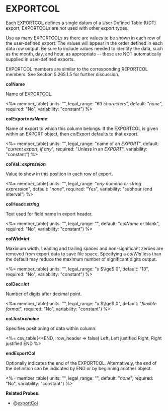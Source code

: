 # EXPORTCOL

Each EXPORTCOL defines a single datum of a User Defined Table (UDT) export; EXPORTCOLs are not used with other export types.

Use as many EXPORTCOLs as there are values to be shown in each row of the user-defined export. The values will appear in the order defined in each data row output. Be sure to include values needed to identify the data, such as the month, day, and hour, as appropriate -- these are NOT automatically supplied in user-defined exports.

EXPORTCOL members are similar to the corresponding REPORTCOL members. See Section 5.265.1.5 for further discussion.

**colName**

Name of EXPORTCOL.

<%= member_table(
  units: "",
  legal_range: "*63 characters*",
  default: "*none*",
  required: "No",
  variability: "constant")
  %>

**colExport=*exName***

Name of export to which this column belongs. If the EXPORTCOL is given within an EXPORT object, then *colExport* defaults to that export.

<%= member_table(
  units: "",
  legal_range: "name of an *EXPORT*",
  default: "*current export, if any*",
  required: "Unless in an *EXPORT*",
  variability: "constant")
  %>

**colVal=*expression***

Value to show in this position in each row of export.

<%= member_table(
  units: "",
  legal_range: "*any numeric or string expression*",
  default: "*none*",
  required: "Yes",
  variability: "subhour /end interval")
  %>

**colHead=*string***

Text used for field name in export header.

<%= member_table(
  units: "",
  legal_range: "",
  default: "*colName* or blank",
  required: "No",
  variability: "constant")
  %>

**colWid=*int***

Maximum width. Leading and trailing spaces and non-significant zeroes are removed from export data to save file space. Specifying a *colWid* less than the default may reduce the maximum number of significant digits output.

<%= member_table(
  units: "",
  legal_range: "x $\\ge$ 0",
  default: "13",
  required: "No",
  variability: "constant")
  %>

**colDec=*int***

Number of digits after decimal point.

<%= member_table(
  units: "",
  legal_range: "x $\\ge$ 0",
  default: "*flexible format*",
  required: "No",
  variability: "constant")
  %>

**colJust=*choice***

Specifies positioning of data within column:

<%= csv_table(<<END, :row_header => false)
  Left,    Left justified
  Right,   Right justified
END
%>

**endExportCol**

Optionally indicates the end of the EXPORTCOL. Alternatively, the end of the definition can be indicated by END or by beginning another object.

<%= member_table(
  units: "",
  legal_range: "",
  default: "*none*",
  required: "No",
  variability: "constant")
  %>

**Related Probes:**

- @[exportCol](#p_exportcol)

